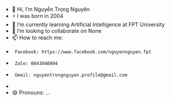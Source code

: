 - 👋 Hi, I’m Nguyễn Trọng Nguyên
- ⚡ I was born in 2004
- 🌱 I’m currently learning Artificial Intelligence at FPT University
- 💞️ I’m looking to collaborate on None
- 📫 How to reach me:
-      Facebook: https://www.facebook.com/nguyennguyen.fpt
-      Zalo: 0843040804
-      Gmail: nguyentrongnguyen.profile@gmail.com
-  
- 😄 Pronouns: ...

<!---
NguyenTrongNguyen04/NguyenTrongNguyen04 is a ✨ special ✨ repository because its `README.md` (this file) appears on your GitHub profile.
You can click the Preview link to take a look at your changes.
--->
